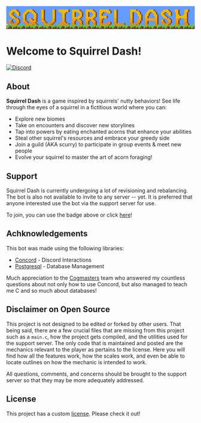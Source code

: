 <div align="center">
<img src="https://raw.githubusercontent.com/Furmissile/sqdash/main/Assets/Squirrel%20Dash%20Utils/git_welcome.gif" width="916" alt="Squirrel Dash">
</div>

# Welcome to Squirrel Dash!
[![Discord](https://img.shields.io/static/v1?label=Discord&message=Support%20Server&color=5865F2)](https://discord.gg/Dd8Te3HmPW)

## About
**Squirrel Dash** is a game inspired by squirrels' nutty behaviors! See life through the eyes of a squirrel in a fictitious world where you can:

* Explore new biomes
* Take on encounters and discover new storylines
* Tap into powers by eating enchanted acorns that enhance your abilities
* Steal other squirrel's resources and embrace your greedy side
* Join a guild (AKA scurry) to participate in group events & meet new people
* Evolve your squirrel to master the art of acorn foraging!

## Support
Squirrel Dash is currently undergoing a lot of revisioning and rebalancing. The bot is also not available to invite to any server -- yet. It is preferred that anyone interested use the bot via the support server for use.

To join, you can use the badge above or click [here](https://discord.gg/Dd8Te3HmPW)!

## Achknowledgements
This bot was made using the following libraries:
* [Concord](https://github.com/Cogmasters/concord) - Discord Interactions
* [Postgresql](https://www.postgresql.org) - Database Management

Much appreciation to the [Cogmasters](https://discord.gg/Q6GcH6r5Gt) team who answered my countless questions about not only how to use Concord, but also managed to teach me C and so much about databases!

## Disclaimer on Open Source
This project is not designed to be edited or forked by other users. That being said, there are a few crucial files that are missing from this project such as a `main.c`, how the project gets compiled, and the utilities used for the support server. The only code that is maintained and posted are the mechanics relevant to the player as pertains to the license. Here you will find how all the features work, how the scales work, and even be able to locate outlines on how the mechanic is intended to work.

All questions, comments, and concerns should be brought to the support server so that they may be more adequately addressed.

## License
This project has a custom [license](https://github.com/Furmissile/sqdash/blob/main/LICENSE). Please check it out!